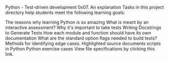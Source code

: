 Python - Test-driven development 0x07.
An explanation
Tasks in this project directory help students meet the following learning goals:

The reasons why learning Python is so amazing
What is meant by an interactive assessment?
Why it's important to take tests
Writing Docstrings to Generate Tests
How each module and function should have its own documentation
What are the standard option flags needed to build tests?
Methods for identifying edge cases.
Highlighted source documents
scripts in Python
Python exercise cases
View file specifications by clicking this link.
